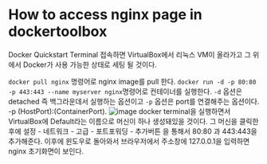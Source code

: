 # How to access nginx page in dockertoolbox
Docker Quickstart Terminal 접속하면 VirtualBox에서 리눅스 VM이 올라가고 그 위에서 Docker가 사용 가능한 상태로 세팅 될 것이다.

`docker pull nginx` 명령어로 nginx image를 pull 한다.
`docker run -d -p 80:80 -p 443:443 --name myserver nginx`명령어로 컨테이너를 실행한다.
`-d` 옵션은 detached 즉 백그라운데서 실행하는 옵션이고 `-p` 옵션은 port를 연결해주는 옵션이다. -p (HostPort):(ContainerPort).
![image](https://user-images.githubusercontent.com/51396282/78329199-04059e80-75bc-11ea-95db-6a8ba56595af.png)
docker terminal을 실행하면서 VirtualBox에 Default라는 이름으로 머신이 하나 생성돼있을 것이다. 그 머신을 클릭한 후에 설정 - 네트워크 - 고급 - 포트포워딩 - 추가버튼 을 통해서 80:80 과 443:443을 추가해준다.
이후에 윈도우로 돌아와서 브라우저에서 주소창에 127.0.0.1을 입력하면 nginx 초기화면이 보인다. 
